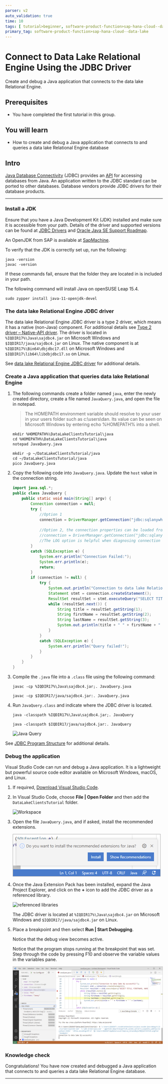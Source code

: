 ```yaml
---
parser: v2
auto_validation: true
time: 10
tags: [ tutorial>beginner, software-product-function>sap-hana-cloud--data-lake, software-product>sap-hana-cloud, programming-tool>java]
primary_tag: software-product-function>sap-hana-cloud--data-lake
---
```


# Connect to Data Lake Relational Engine Using the JDBC Driver
<!-- description --> Create and debug a Java application that connects to the data lake Relational Engine.

## Prerequisites
 - You have completed the first tutorial in this group.

## You will learn
  - How to create and debug a Java application that connects to and queries a data lake Relational Engine database

## Intro
[Java Database Connectivity](https://en.wikipedia.org/wiki/Java_Database_Connectivity) (JDBC) provides an [API](https://docs.oracle.com/javase/8/docs/technotes/guides/jdbc/) for accessing databases from Java. An application written to the JDBC standard can be ported to other databases. Database vendors provide JDBC drivers for their database products.

---

### Install a JDK
Ensure that you have a Java Development Kit (JDK) installed and make sure it is accessible from your path. Details of the driver and supported versions can be found at [JDBC Drivers](https://help.sap.com/viewer/a894a54d84f21015b142ffe773888f8c/latest/en-US/3bd02ce86c5f101482b78476939fb83a.html) and [Oracle Java SE Support Roadmap](https://www.oracle.com/java/technologies/java-se-support-roadmap.html).

An OpenJDK from SAP is available at [SapMachine](https://sap.github.io/SapMachine/#download).

To verify that the JDK is correctly set up, run the following:

```Shell
java -version
javac -version
```

If these commands fail, ensure that the folder they are located in is included in your path.  

The following command will install Java on openSUSE Leap 15.4.

```Shell (Linux)
sudo zypper install java-11-openjdk-devel
```


### The data lake Relational Engine JDBC driver
The data lake Relational Engine JDBC driver is a type 2 driver, which means it has a native (non-Java) component. For additional details see [Type 2 driver – Native-API driver](https://en.wikipedia.org/wiki/JDBC_driver#Type_2_driver_%E2%80%93_Native-API_driver). The driver is located in `%IQDIR17%\Java\sajdbc4.jar` on Microsoft Windows and `$IQDIR17/java/sajdbc4.jar` on Linux.  The native component is at `%IQDIR17%\Bin64\dbjdbc17.dll` on Microsoft Windows and `$IQDIR17\lib64\libdbjdbc17.so` on Linux.

See [data lake Relational Engine JDBC driver](https://help.sap.com/docs/hana-cloud-data-lake/developer-guide-for-data-lake-relational-engine/jdbc-drivers) for additional details.


### Create a Java application that queries data lake Relational Engine
1. The following commands create a folder named `java`, enter the newly created directory, create a file named `JavaQuery.java`, and open the file in notepad.

    >The HOMEPATH environment variable should resolve to your user in your users folder such as c:\users\dan.  Its value can be seen on Microsoft Windows by entering echo %HOMEPATH% into a shell.

    ```Shell (Microsoft Windows)
    mkdir %HOMEPATH%\DataLakeClientsTutorial\java
    cd %HOMEPATH%\DataLakeClientsTutorial\java
    notepad JavaQuery.java
    ```

    ```Shell (Linux)
    mkdir -p ~/DataLakeClientsTutorial/java
    cd ~/DataLakeClientsTutorial/java
    pico JavaQuery.java
    ```

2. Copy the following code into `JavaQuery.java`. Update the `host` value in the connection string.

    ```Java
    import java.sql.*;
    public class JavaQuery {
        public static void main(String[] argv) {
            Connection connection = null;
            try {
                //Option 1
                connection = DriverManager.getConnection("jdbc:sqlanywhere:uid=USER1;pwd=Password1;Host=XXXXXXXX-XXXX-XXXX-XXXX-XXXXXXXXXXX.iq.hdl.trial-XXXX.hanacloud.ondemand.com:443;ENC='TLS{tls_type=rsa;direct=yes}'");

                //Option 2, the connection properties can be loaded from an ODBC datasource.
                //connection = DriverManager.getConnection("jdbc:sqlanywhere:DSN=HC_HDL_Trial;LOG=myLog.log");  
                //The LOG option is helpful when diagnosing connection issues.
            }
            catch (SQLException e) {
                System.err.println("Connection Failed:");
                System.err.println(e);
                return;
            }
            if (connection != null) {
                try {
                    System.out.println("Connection to data lake Relational Engine successful!");
                    Statement stmt = connection.createStatement();
                    ResultSet resultSet = stmt.executeQuery("SELECT TITLE, FIRSTNAME, NAME FROM HOTELS.CUSTOMER;");
                    while (resultSet.next()) {
                        String title = resultSet.getString(1);
                        String firstName = resultSet.getString(2);
                        String lastName = resultSet.getString(3);
                        System.out.println(title + " " + firstName + " " + lastName);
                    }
                }
                catch (SQLException e) {
                    System.err.println("Query failed!");
                }
            }
        }
    }
    ```

3. Compile the `.java` file into a `.class` file using the following command:

    ```Shell (Microsoft Windows)
    javac -cp %IQDIR17%\Java\sajdbc4.jar;. JavaQuery.java
    ```  
    ```Shell (Linux)
    javac -cp $IQDIR17/java/sajdbc4.jar:. JavaQuery.java
    ```  

4. Run `JavaQuery.class` and indicate where the JDBC driver is located.  

    ```Shell (Microsoft Windows)
    java -classpath %IQDIR17%\Java\sajdbc4.jar;. JavaQuery
    ```  
    ```Shell (Linux)
    java -classpath $IQDIR17/java/sajdbc4.jar:. JavaQuery
    ```  

    ![Java Query](jdbc-query.png)

See [JDBC Program Structure](https://help.sap.com/viewer/a894a54d84f21015b142ffe773888f8c/latest/en-US/3bd5a89b6c5f1014ad1bae9e04645f43.html) for additional details.  

### Debug the application
Visual Studio Code can run and debug a Java application. It is a lightweight but powerful source code editor available on Microsoft Windows, macOS, and Linux.

1. If required, [Download Visual Studio Code](https://code.visualstudio.com/Download).

2. In Visual Studio Code, choose **File | Open Folder** and then add the `DataLakeClientsTutorial` folder.

    ![Workspace](workspace.png)

3. Open the file `JavaQuery.java`, and if asked, install the recommended extensions.

    ![Java extensions](extensions.png)

4. Once the Java Extension Pack has been installed, expand the Java Project Explorer, and click on the **+** icon to add the JDBC driver as a referenced library.

    ![referenced libraries](ref-libraries.png)

    The JDBC driver is located at `%IQDIR17%\Java\sajdbc4.jar` on Microsoft Windows and `$IQDIR17/java/sajdbc4.jar` on Linux.

5. Place a breakpoint and then select **Run | Start Debugging**.  

    Notice that the debug view becomes active.  

    Notice that the program stops running at the breakpoint that was set. Step through the code by pressing F10 and observe the variable values in the variables pane.

    ![VS Code Debugging](debugging.png)

### Knowledge check
Congratulations! You have now created and debugged a Java application that connects to and queries a data lake Relational Engine database.

---
